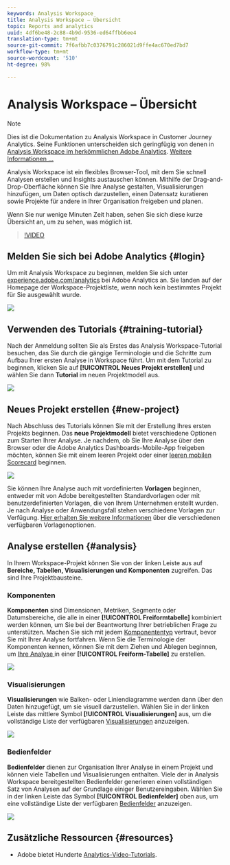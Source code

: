 ```yaml
---
keywords: Analysis Workspace
title: Analysis Workspace – Übersicht
topic: Reports and analytics
uuid: 4df6be48-2c88-4b9d-9536-ed64ffbb6ee4
translation-type: tm+mt
source-git-commit: 7f6afbb7c0376791c286021d9ffe4ac670ed7bd7
workflow-type: tm+mt
source-wordcount: '510'
ht-degree: 98%

---
```



# Analysis Workspace – Übersicht

>[!NOTE]
>
>Dies ist die Dokumentation zu Analysis Workspace in Customer Journey Analytics. Seine Funktionen unterscheiden sich geringfügig von denen in [Analysis Workspace im herkömmlichen Adobe Analytics](https://experienceleague.adobe.com/docs/analytics/analyze/analysis-workspace/home.html?lang=en#analysis-workspace). [Weitere Informationen ...](/help/getting-started/cja-aa.md)

Analysis Workspace ist ein flexibles Browser-Tool, mit dem Sie schnell Analysen erstellen und Insights austauschen können. Mithilfe der Drag-and-Drop-Oberfläche können Sie Ihre Analyse gestalten, Visualisierungen hinzufügen, um Daten optisch darzustellen, einen Datensatz kuratieren sowie Projekte für andere in Ihrer Organisation freigeben und planen.

Wenn Sie nur wenige Minuten Zeit haben, sehen Sie sich diese kurze Übersicht an, um zu sehen, was möglich ist.

>[!VIDEO](https://video.tv.adobe.com/v/26266/?quality=12)

## Melden Sie sich bei Adobe Analytics {#login}

Um mit Analysis Workspace zu beginnen, melden Sie sich unter [experience.adobe.com/analytics](https://experience.adobe.com/analytics) bei Adobe Analytics an. Sie landen auf der Homepage der Workspace-Projektliste, wenn noch kein bestimmtes Projekt für Sie ausgewählt wurde.

![](assets/login-analytics.png)

## Verwenden des Tutorials {#training-tutorial}

Nach der Anmeldung sollten Sie als Erstes das Analysis Workspace-Tutorial besuchen, das Sie durch die gängige Terminologie und die Schritte zum Aufbau Ihrer ersten Analyse in Workspace führt. Um mit dem Tutorial zu beginnen, klicken Sie auf **[!UICONTROL Neues Projekt erstellen]** und wählen Sie dann **Tutorial** im neuen Projektmodell aus.

![](assets/training-tutorial.png)

## Neues Projekt erstellen {#new-project}

Nach Abschluss des Tutorials können Sie mit der Erstellung Ihres ersten Projekts beginnen. Das **neue Projektmodell** bietet verschiedene Optionen zum Starten Ihrer Analyse. Je nachdem, ob Sie Ihre Analyse über den Browser oder die Adobe Analytics Dashboards-Mobile-App freigeben möchten, können Sie mit einem leeren Projekt oder einer [leeren mobilen Scorecard](https://docs.adobe.com/content/help/de-DE/analytics/analyze/mobapp/curator.html) beginnen.

![](assets/create-new-project.png)

Sie können Ihre Analyse auch mit vordefinierten **Vorlagen** beginnen, entweder mit von Adobe bereitgestellten Standardvorlagen oder mit benutzerdefinierten Vorlagen, die von Ihrem Unternehmen erstellt wurden. Je nach Analyse oder Anwendungsfall stehen verschiedene Vorlagen zur Verfügung. [Hier erhalten Sie weitere Informationen](/help/analysis-workspace/build-workspace-project/starter-projects.md) über die verschiedenen verfügbaren Vorlagenoptionen.

## Analyse erstellen {#analysis}

In Ihrem Workspace-Projekt können Sie von der linken Leiste aus auf **Bereiche, Tabellen, Visualisierungen und Komponenten** zugreifen. Das sind Ihre Projektbausteine.

### Komponenten

**Komponenten** sind Dimensionen, Metriken, Segmente oder Datumsbereiche, die alle in einer **[!UICONTROL Freiformtabelle]** kombiniert werden können, um Sie bei der Beantwortung Ihrer betrieblichen Frage zu unterstützen. Machen Sie sich mit jedem [Komponententyp](/help/components/overview.md) vertraut, bevor Sie mit Ihrer Analyse fortfahren. Wenn Sie die Terminologie der Komponenten kennen, können Sie mit dem Ziehen und Ablegen beginnen, um [Ihre Analyse ](/help/analysis-workspace/build-workspace-project/freeform-overview.md)in einer **[!UICONTROL Freiform-Tabelle]** zu erstellen.

![](assets/build-components.png)

### Visualisierungen

**Visualisierungen** wie Balken- oder Liniendiagramme werden dann über den Daten hinzugefügt, um sie visuell darzustellen. Wählen Sie in der linken Leiste das mittlere Symbol **[!UICONTROL Visualisierungen]** aus, um die vollständige Liste der verfügbaren [Visualisierungen](/help/analysis-workspace/visualizations/freeform-analysis-visualizations.md) anzuzeigen.

![](assets/build-visualizations.png)

### Bedienfelder

**Bedienfelder** dienen zur Organisation Ihrer Analyse in einem Projekt und können viele Tabellen und Visualisierungen enthalten. Viele der in Analysis Workspace bereitgestellten Bedienfelder generieren einen vollständigen Satz von Analysen auf der Grundlage einiger Benutzereingaben. Wählen Sie in der linken Leiste das Symbol **[!UICONTROL Bedienfelder]** oben aus, um eine vollständige Liste der verfügbaren [Bedienfelder](/help/analysis-workspace/c-panels/panels.md) anzuzeigen.

![](assets/build-panels.png)

## Zusätzliche Ressourcen {#resources}

* Adobe bietet Hunderte [Analytics-Video-Tutorials](https://docs.adobe.com/content/help/en/analytics-learn/tutorials/overview.html).
